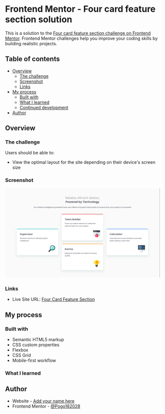 # Frontend Mentor - Four card feature section solution

This is a solution to the [Four card feature section challenge on Frontend Mentor](https://www.frontendmentor.io/challenges/four-card-feature-section-weK1eFYK). Frontend Mentor challenges help you improve your coding skills by building realistic projects. 

## Table of contents

- [Overview](#overview)
  - [The challenge](#the-challenge)
  - [Screenshot](#screenshot)
  - [Links](#links)
- [My process](#my-process)
  - [Built with](#built-with)
  - [What I learned](#what-i-learned)
  - [Continued development](#continued-development)
- [Author](#author)

## Overview

### The challenge

Users should be able to:

- View the optimal layout for the site depending on their device's screen size

### Screenshot

![Overview](./images/overview.png)

### Links

- Live Site URL: [Four Card Feature Section](https://frontendmentor-fourcardfeaturesection.netlify.app/)

## My process

### Built with

- Semantic HTML5 markup
- CSS custom properties
- Flexbox
- CSS Grid
- Mobile-first workflow

### What I learned



## Author

- Website - [Add your name here](https://www.your-site.com)
- Frontend Mentor - [@Pogo182028](https://www.frontendmentor.io/profile/Pogo182028)